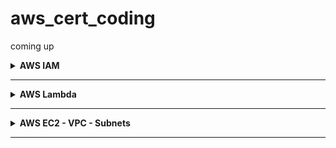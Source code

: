 # aws_cert_coding
coming up

<details closed>
<summary><b>AWS IAM</b></summary>

#### 1. Create an organization in your root account and create a well Architected Multi Account Environment

- First Create Organization in AWS Console to be able to execute the terraform config
- Enable SCPs under AWS Organizations -> Policies -> Service control policies *Note: they don't apply to management acc/iam users of mgmt acc*
- Enable AWS Resource Explorer in AWS Console to find resources across your organization easily
- Enable AWS RAM (Resource Access Manager) in AWS Console to share resources between accounts on a high level.
- In Resource Access Manager Settings Enable Resource Sharing Across AWS Organizations

```bash
cd aws_iam/terraform
terraform init
terraform apply-auto-approve
```

<u>The Hierarchy is as follows:</u>

```bash
-----------------------------------------------
|           org/root                           |
| dev ou  | sandbox ou | prod ou | network ou  |
| dev_acc | tempdel ou |           network_acc |
|                                              |
-----------------------------------------------
```

*Notes:*
- The dev VPC and Subnet created by aws_ec2_vpc_subnets is shared across the organization via RAM

**To access EC2 instances of the admin account:**
- Then login to dev account using credentials provided by
- In the Switch Role dialog:
- **Account ID**: Enter the Account ID of your admin account
- - **Role Name**: Enter `EC2FullAccessRole`

</details>

-----
<details closed>
<summary><b>AWS Lambda</b></summary>

### Theory

#### Anti-Patterns

- Chaining 2-n Lambda functions synchronously (where the first function waits for the last function to return) creates exponentially overlapping costs
- Breaking the single responsibility principle of a lambda function makes it difficult to monitor, optimize and debug a function and might create additional costs due to autoscaling to the level of the most demanding task

#### Best Practices

- Use step functions instead of synchronous lambda functions to construct an event flow, branching paths, error handling, retries and fallbacks
- When integrating with SQS use batch processing with x seconds wait window after queueing a message to collect multiple messages at once to avoid spamming lambda invocations (Optionally enable lambda to report failed message IDs in the batch to avoid reprocessing the entire batch)

### Examples

#### 1. Make changes to your example python lambda function, create payload zip archive, create resources and invoke function

```bash
cd aws_lambda/terraform/ && terraform init
cd payload && rm -rf payload.zip
zip -r payload.zip index.py && cd ..
terraform apply --auto-approve
```

<u>Invoke Function via CLI</u>

```bash
aws lambda invoke \
--function-name ExampleTestLambdaFunction \
--payload '{"key1":"value1" }' \
--cli-binary-format raw-in-base64-out \
output.txt
```

</details>

-----

<details closed>
<summary><b>AWS EC2 - VPC - Subnets</b></summary>

### 1. Install EC2 Bastion Host, EC2 Instance, VPC, Private & Public Subnet, IGW, NAT GW, Elastic IP etc.

#### a. Setup Environment Variables with your secrets and configuration
scaffold the .env files with the following script and fill in your own details.
```bash
cd scripts/ && ./setup-env-vars.sh
```

#### b. Associate SSH Key to Instance
Create Public/Private Key pair so ec2-instance can add the public key to its ssh_config or use an existing key pair.

#### c. Provide custom variables
Create `terraform-02-ec2-modularized/terraform.tfvars` file and change any desired variables by overwriting the default values within `variables.tf`
```bash
my_ips               = ["62.xxx.xxx.251/32", "3.xxx.xxx.109/32"]
public_key_location  = "~/.ssh/id_ed25519.pub"
private_key_location = "~/.ssh/id_ed25519"
public_key_name =     "id_ed25519.pub"
private_key_name =     "id_ed25519"
instance_count       = 1
```

#### d. Create S3 bucket to store terraform state to synchronize the state to remote storage as secure backup

See https://github.com/hangrybear666/12-devops-bootcamp__terraform
- Simply follow bonus step 3 to setup the s3 backend used in this project's `provider.tf` file (only required once for all states).
- Change bucket = "{YOUR_S3_UNIQUE_BUCKET_NAME}" in `provider.tf` that you've set in bonus project 3.

#### e. Setup Infrastructure

```bash
cd aws_ec2_vpc_subnets/terraform
source .env
terraform init
terraform apply --auto-approve
```

<b>Terraform logs the ssh command for bastion host and the private ec2 ip</b>

```bash
ssh -i ~/.ssh/id_ed25519 admin@PUBLIC_BASTION_IP
ssh -i ~/.ssh/id_ed25519 admin@PRIVATE_EC2_IP

# OR use transitive SSH Agent Port Forwarding
eval $(ssh-agent)
ssh-add ~/.ssh/id_ed25519
ssh -A admin@35.159.130.132
ssh admin@10.0.2.44
```

<b>Enable Elastic File System Network share by mounting the drive in each instance.</b>

```bash
# check terraform output for these commands
ssh -i ~/.ssh/id_ed25519 admin@PUBLIC_BASTION_IP
bash /home/admin/mount_efs_drive.sh EFS_PRIVATE_IP
# etc ...
```

</details>

-----

